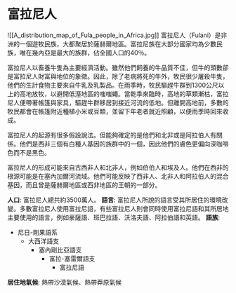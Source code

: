 # 富拉尼人
![[A_distribution_map_of_Fula_people_in_Africa.jpg]]
富拉尼人（Fulani）是非洲的一個遊牧民族，大都聚居於薩赫爾地區。富拉尼族在大部分國家均為少數民族，唯在幾內亞是最大的族群，佔全國人口的40％。

富拉尼人以畜養牛隻為主要經濟活動。雖然他們飼養的牛品質不佳，但牛的頭數卻是富拉尼人財富與地位的象徵。因此，除了老病將死的牛外，牧民很少屠殺牛隻，他們的生計食物主要來自牛乳及乳製品。在雨季時，牧民驅趕牛群到1300公尺以上的高地放牧，以避開低溼地區的嗤嗤蠅。當乾季來臨時，高地的草類漸枯，富拉尼人便帶著帳篷與家具，驅趕牛群移居到接近河流的低地。但離開高地前，多數的牧民都會在帳篷附近種植小米或豆類，並留下年老者就近照顧，以便雨季時回來收成。

富拉尼人的起源有很多假設說法。但能夠確定的是他們和北非或是阿拉伯人有關係。他們是西非三個有白種人基因的族群中的一個，因此他們的膚色更偏向深咖啡色而不是黑色。

富拉尼人的形成可能來自古西非人和北非人，例如伯伯人和埃及人。他們在西非的根源可能是在塞內加爾河流域。他們可能反映了西非人、北非人和阿拉伯人的混合基因，而且曾是薩赫爾地區或西非地區的王朝的一部分。

**人口**: 富拉尼人總共約3500萬人。
**語言**: 富拉尼人所說的語言受其所居住的環境改變。多數富拉尼人使用富拉尼語，有些富拉尼人則會同時使用富拉尼語和其所居地主要使用的語言，例如豪薩語、班巴拉語、沃洛夫語、阿拉伯語和英語。
**語族**:
- 尼日-剛果語系
	- 大西洋語支
		- 塞內剛比亞語支
			- 富拉-塞雷爾語支
				- 富拉尼語

**居住地氣候**: 
熱帶沙漠氣候、熱帶莽原氣候

